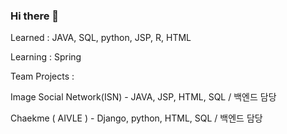 ### Hi there 👋

Learned : JAVA, SQL, python, JSP, R, HTML

Learning : Spring


Team Projects :

Image Social Network(ISN) - JAVA, JSP, HTML, SQL / 백엔드 담당

Chaekme ( AIVLE ) - Django, python, HTML, SQL / 백엔드 담당


<!--
**ParkRang/ParkRang** is a ✨ _special_ ✨ repository because its `README.md` (this file) appears on your GitHub profile.

Here are some ideas to get you started:

- 🔭 I’m currently working on ...
- 🌱 I’m currently learning ...
- 👯 I’m looking to collaborate on ...
- 🤔 I’m looking for help with ...
- 💬 Ask me about ...
- 📫 How to reach me: ...
- 😄 Pronouns: ...
- ⚡ Fun fact: ...
-->
